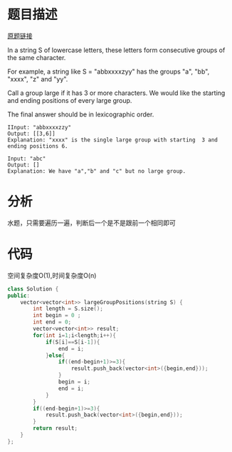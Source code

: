 # 题目描述

[原题链接](https://leetcode.com/problems/positions-of-large-groups/description/)

In a string S of lowercase letters, these letters form consecutive groups of the same character.

For example, a string like S = "abbxxxxzyy" has the groups "a", "bb", "xxxx", "z" and "yy".

Call a group large if it has 3 or more characters.  We would like the starting and ending positions of every large group.

The final answer should be in lexicographic order.

```
IInput: "abbxxxxzzy"
Output: [[3,6]]
Explanation: "xxxx" is the single large group with starting  3 and ending positions 6.

Input: "abc"
Output: []
Explanation: We have "a","b" and "c" but no large group.
```

<!--more-->

# 分析
水题，只需要遍历一遍，判断后一个是不是跟前一个相同即可

# 代码
空间复杂度O(1),时间复杂度O(n)
```C++
class Solution {
public:
    vector<vector<int>> largeGroupPositions(string S) {
        int length = S.size();
        int begin = 0 ;
        int end = 0;
        vector<vector<int>> result;
        for(int i=1;i<length;i++){
            if(S[i]==S[i-1]){
                end = i;
            }else{
                if((end-begin+1)>=3){
                    result.push_back(vector<int>({begin,end}));
                }
                begin = i;
                end = i;
            }
        }
        if((end-begin+1)>=3){
            result.push_back(vector<int>({begin,end}));
        }
        return result;
    }
};
```
